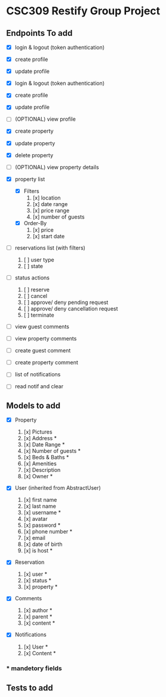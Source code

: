 # CSC309 Restify Group Project

## Endpoints To add
- [x] login & logout (token authentication)
- [x] create profile
- [x] update profile
- [x] login & logout (token authentication)
- [x] create profile
- [x] update profile
- [ ] (OPTIONAL) view profile

- [x] create property
- [x] update property
- [x] delete property
- [ ] (OPTIONAL) view property details

- [x] property list
    - [x] Filters
        1. [x] location
        2. [x] date range
        3. [x] price range
        4. [x] number of guests
    - [x] Order-By
        1. [x] price
        2. [x] start date

- [ ] reservations list (with filters)
    1. [ ] user type
    2. [ ] state

- [ ] status actions
    1. [ ] reserve
    2. [ ] cancel
    3. [ ] approve/ deny pending request
    4. [ ] approve/ deny cancellation request
    5. [ ] terminate

- [ ] view guest comments
- [ ] view property comments
- [ ] create guest comment
- [ ] create property comment

- [ ] list of notifications
- [ ] read notif and clear

## Models to add
- [x] Property
    1. [x] Pictures
    2. [x] Address *
    3. [x] Date Range *
    4. [x] Number of guests *
    5. [x] Beds & Baths *
    6. [x] Amenities
    7. [x] Description
    8. [x] Owner *

- [x] User (inherited from AbstractUser)
    1. [x] first name
    2. [x] last name
    3. [x] username *
    4. [x] avatar
    5. [x] password *
    6. [x] phone number *
    7. [x] email
    8. [x] date of birth
    8. [x] is host *

- [x] Reservation
    1. [x] user *
    2. [x] status *
    3. [x] property *

- [x] Comments
    1. [x] author *
    2. [x] parent *
    3. [x] content *

- [x] Notifications
    1. [x] User *
    2. [x] Content *

### \* mandetory fields

## Tests to add